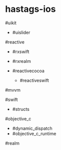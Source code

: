 # hastags-ios

#uikit

  * #uislider
  
#reactive

* #rxswift

* #rxrealm

* #reactivecocoa

  * #reactiveswift

#mvvm

#swift

  * #structs

#objective_c

  * #dynamic_dispatch
  * #objective_c_runtime

#realm
